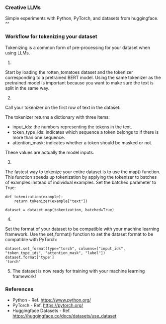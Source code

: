 ### Creative LLMs
Simple experiments with Python, PyTorch, and datasets from huggingface. ^^

### Workflow for tokenizing your dataset 
Tokenizing is a common form of pre-processing for your dataset when using LLMs.

1) 
Start by loading the rotten_tomatoes dataset and the tokenizer corresponding to a pretrained BERT model. 
Using the same tokenizer as the pretrained model is important because you want to make sure the text is split in the same way.

2) 
Call your tokenizer on the first row of text in the dataset:

The tokenizer returns a dictionary with three items:
* input_ids: the numbers representing the tokens in the text.
* token_type_ids: indicates which sequence a token belongs to if there is more than one sequence.
* attention_mask: indicates whether a token should be masked or not.

These values are actually the model inputs.

3)
 The fastest way to tokenize your entire dataset is to use the map() function. 
This function speeds up tokenization by applying the tokenizer to batches of examples instead of individual examples. 
Set the batched parameter to True:

```
def tokenization(example):
    return tokenizer(example["text"])

dataset = dataset.map(tokenization, batched=True)
```

4)
Set the format of your dataset to be compatible with your machine learning framework.
Use the set_format() function to set the dataset format to be compatible with PyTorch:
```
dataset.set_format(type="torch", columns=["input_ids", "token_type_ids", "attention_mask", "label"])
dataset.format['type']
'torch'
```
5) The dataset is now ready for training with your machine learning framework!

### References
* Python - Ref. https://www.python.org/
* PyTorch - Ref. https://pytorch.org/
* Huggingface Datasets - Ref. https://huggingface.co/docs/datasets/use_dataset
